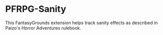 # PFRPG-Sanity
This FantasyGrounds extension helps track sanity effects as described in Paizo's Horror Adventures rulebook.
